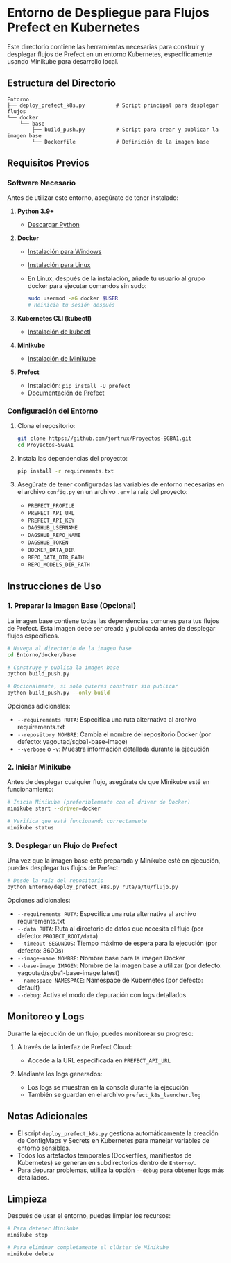 # Entorno de Despliegue para Flujos Prefect en Kubernetes

Este directorio contiene las herramientas necesarias para construir y desplegar flujos de Prefect en un entorno Kubernetes, específicamente usando Minikube para desarrollo local.

## Estructura del Directorio

```
Entorno
├── deploy_prefect_k8s.py          # Script principal para desplegar flujos
└── docker
    └── base
        ├── build_push.py          # Script para crear y publicar la imagen base
        └── Dockerfile             # Definición de la imagen base
```

## Requisitos Previos

### Software Necesario

Antes de utilizar este entorno, asegúrate de tener instalado:

1. **Python 3.9+**
   - [Descargar Python](https://www.python.org/downloads/)

2. **Docker**
   - [Instalación para Windows](https://docs.docker.com/desktop/install/windows-install/)
   - [Instalación para Linux](https://docs.docker.com/engine/install/)
   - En Linux, después de la instalación, añade tu usuario al grupo docker para ejecutar comandos sin sudo:

     ```bash
     sudo usermod -aG docker $USER
     # Reinicia tu sesión después
     ```

3. **Kubernetes CLI (kubectl)**
   - [Instalación de kubectl](https://kubernetes.io/docs/tasks/tools/)

4. **Minikube**
   - [Instalación de Minikube](https://minikube.sigs.k8s.io/docs/start/)

5. **Prefect**
   - Instalación: `pip install -U prefect`
   - [Documentación de Prefect](https://docs.prefect.io/)

### Configuración del Entorno

1. Clona el repositorio:

   ```bash
   git clone https://github.com/jortrux/Proyectos-SGBA1.git
   cd Proyectos-SGBA1
   ```

2. Instala las dependencias del proyecto:

   ```bash
   pip install -r requirements.txt
   ```

3. Asegúrate de tener configuradas las variables de entorno necesarias en el archivo `config.py` en un archivo `.env` la raíz del proyecto:
   - `PREFECT_PROFILE`
   - `PREFECT_API_URL`
   - `PREFECT_API_KEY`
   - `DAGSHUB_USERNAME`
   - `DAGSHUB_REPO_NAME`
   - `DAGSHUB_TOKEN`
   - `DOCKER_DATA_DIR`
   - `REPO_DATA_DIR_PATH`
   - `REPO_MODELS_DIR_PATH`

## Instrucciones de Uso

### 1. Preparar la Imagen Base (Opcional)

La imagen base contiene todas las dependencias comunes para tus flujos de Prefect. Esta imagen debe ser creada y publicada antes de desplegar flujos específicos.

```bash
# Navega al directorio de la imagen base
cd Entorno/docker/base

# Construye y publica la imagen base
python build_push.py

# Opcionalmente, si solo quieres construir sin publicar
python build_push.py --only-build
```

Opciones adicionales:

- `--requirements RUTA`: Especifica una ruta alternativa al archivo requirements.txt
- `--repository NOMBRE`: Cambia el nombre del repositorio Docker (por defecto: yagoutad/sgba1-base-image)
- `--verbose` o `-v`: Muestra información detallada durante la ejecución

### 2. Iniciar Minikube

Antes de desplegar cualquier flujo, asegúrate de que Minikube esté en funcionamiento:

```bash
# Inicia Minikube (preferiblemente con el driver de Docker)
minikube start --driver=docker

# Verifica que está funcionando correctamente
minikube status
```

### 3. Desplegar un Flujo de Prefect

Una vez que la imagen base esté preparada y Minikube esté en ejecución, puedes desplegar tus flujos de Prefect:

```bash
# Desde la raíz del repositorio
python Entorno/deploy_prefect_k8s.py ruta/a/tu/flujo.py
```

Opciones adicionales:

- `--requirements RUTA`: Especifica una ruta alternativa al archivo requirements.txt
- `--data RUTA`: Ruta al directorio de datos que necesita el flujo (por defecto: `PROJECT_ROOT/data`)
- `--timeout SEGUNDOS`: Tiempo máximo de espera para la ejecución (por defecto: 3600s)
- `--image-name NOMBRE`: Nombre base para la imagen Docker
- `--base-image IMAGEN`: Nombre de la imagen base a utilizar (por defecto: yagoutad/sgba1-base-image:latest)
- `--namespace NAMESPACE`: Namespace de Kubernetes (por defecto: default)
- `--debug`: Activa el modo de depuración con logs detallados

## Monitoreo y Logs

Durante la ejecución de un flujo, puedes monitorear su progreso:

1. A través de la interfaz de Prefect Cloud:
   - Accede a la URL especificada en `PREFECT_API_URL`

2. Mediante los logs generados:
   - Los logs se muestran en la consola durante la ejecución
   - También se guardan en el archivo `prefect_k8s_launcher.log`

## Notas Adicionales

- El script `deploy_prefect_k8s.py` gestiona automáticamente la creación de ConfigMaps y Secrets en Kubernetes para manejar variables de entorno sensibles.
- Todos los artefactos temporales (Dockerfiles, manifiestos de Kubernetes) se generan en subdirectorios dentro de `Entorno/`.
- Para depurar problemas, utiliza la opción `--debug` para obtener logs más detallados.

## Limpieza

Después de usar el entorno, puedes limpiar los recursos:

```bash
# Para detener Minikube
minikube stop

# Para eliminar completamente el clúster de Minikube
minikube delete
```
